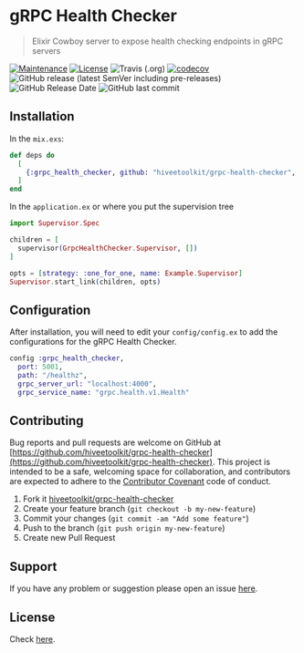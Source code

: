 # gRPC Health Checker

> Elixir Cowboy server to expose health checking endpoints in gRPC servers

[![Maintenance](https://img.shields.io/maintenance/yes/2019.svg)]()
[![License](https://img.shields.io/github/license/hiveetoolkit/grpc-health-checker.svg)](https://github.com/hiveetoolkit/grpc-health-checker/blob/master/LICENSE)
![Travis (.org)](https://img.shields.io/travis/hiveetoolkit/grpc-health-checker)
[![codecov](https://codecov.io/gh/hiveetoolkit/grpc-health-checker/branch/master/graph/badge.svg)](https://codecov.io/gh/hiveetoolkit/grpc-health-checker)
![GitHub release (latest SemVer including pre-releases)](https://img.shields.io/github/v/release/hiveetoolkit/grpc-health-checker?include_prereleases)
![GitHub Release Date](https://img.shields.io/github/release-date/hiveetoolkit/grpc-health-checker)
![GitHub last commit](https://img.shields.io/github/last-commit/hiveetoolkit/grpc-health-checker)

## Installation

In the `mix.exs`:

```elixir
def deps do
  [
    {:grpc_health_checker, github: "hiveetoolkit/grpc-health-checker", tag: "v0.1.0"}
  ]
end
```

In the `application.ex` or where you put the supervision tree

```elixir
import Supervisor.Spec

children = [
  supervisor(GrpcHealthChecker.Supervisor, [])
]

opts = [strategy: :one_for_one, name: Example.Supervisor]
Supervisor.start_link(children, opts)
```

## Configuration

After installation, you will need to edit your `config/config.ex` to add the configurations for the gRPC Health Checker.

```elixir
config :grpc_health_checker,
  port: 5001,
  path: "/healthz",
  grpc_server_url: "localhost:4000",
  grpc_service_name: "grpc.health.v1.Health"
```

## Contributing

Bug reports and pull requests are welcome on GitHub at [https://github.com/hiveetoolkit/grpc-health-checker](https://github.com/hiveetoolkit/grpc-health-checker). This project is intended to be a safe, welcoming space for collaboration, and contributors are expected to adhere to the [Contributor Covenant](https://contributor-covenant.org) code of conduct.

1. Fork it [hiveetoolkit/grpc-health-checker](https://github.com/hiveetoolkit/grpc-health-checker/fork)
2. Create your feature branch (`git checkout -b my-new-feature`)
3. Commit your changes (`git commit -am "Add some feature"`)
4. Push to the branch (`git push origin my-new-feature`)
5. Create new Pull Request

## Support

If you have any problem or suggestion please open an issue [here](https://github.com/hiveetoolkit/grpc-health-checker/issues).

## License

Check [here](LICENSE).